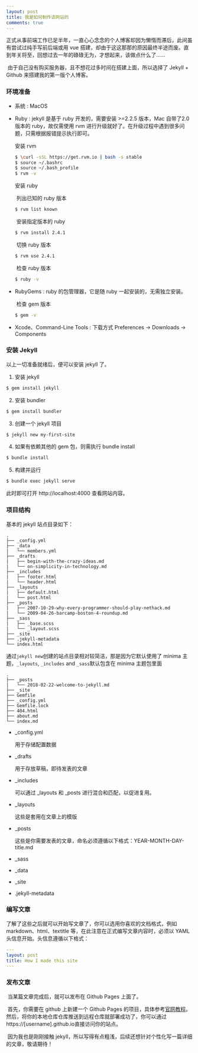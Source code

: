 ```yaml
---
layout: post
title: 我是如何制作该网站的
comments: true
---
```



​	正式从事前端工作已足半年，一直心心念念的个人博客却因为懒惰而滞后，此间虽有尝试过纯手写前后端或用 vue 搭建，却由于这这那那的原因最终半途而废。直到年关将至，回想过去一年的碌碌无为，才想起来，该做点什么了……

​	由于自己没有购买服务器，且不想花过多时间在搭建上面，所以选择了 Jekyll + Github 来搭建我的第一版个人博客。

### 环境准备

- 系统 : MacOS


- Ruby : jekyll 是基于 ruby 开发的，需要安装 >=2.2.5 版本，Mac 自带了2.0版本的 ruby，故仅需使用 rvm 进行升级就好了。在升级过程中遇到很多问题，只需根据报错提示执行即可。

  安装 rvm

  ```bash
  $ \curl -sSL https://get.rvm.io | bash -s stable
  $ source ~/.bashrc
  $ source ~/.bash_profile
  $ rvm -v
  ```

  安装 ruby

  ​	列出已知的 ruby 版本

  ```bash
  $ rvm list known
  ```

  ​	安装指定版本的 ruby

  ```bash
  $ rvm install 2.4.1
  ```

  ​	切换 ruby 版本

  ```bash
  $ rvm use 2.4.1
  ```

  ​	检查 ruby 版本

  ```bash
  $ ruby -v
  ```

- RubyGems : ruby 的包管理器，它是随 ruby 一起安装的，无需独立安装。

  ​	检查 gem 版本

  ```bash
  $ gem -v
  ```

- Xcode、Command-Line Tools : 下载方式 Preferences → Downloads → Components

### 安装 Jekyll

以上一切准备就绪后，便可以安装 jekyll 了。

1. 安装 jekyll

```bash
$ gem install jekyll
```

2. 安装 bundler

```bash
$ gem install bundler
```

3. 创建一个 jekyll 项目

```bash
$ jekyll new my-first-site
```

4. 如果有依赖其他的 gem 包，则需执行 bundle install

```bash
$ bundle install
```

5. 构建并运行

```bash
$ bundle exec jekyll serve
```

此时即可打开 http://localhost:4000 查看网站内容。

### 项目结构

基本的 jekyll 站点目录如下：

```
.
├── _config.yml
├── _data
|   └── members.yml
├── _drafts
|   ├── begin-with-the-crazy-ideas.md
|   └── on-simplicity-in-technology.md
├── _includes
|   ├── footer.html
|   └── header.html
├── _layouts
|   ├── default.html
|   └── post.html
├── _posts
|   ├── 2007-10-29-why-every-programmer-should-play-nethack.md
|   └── 2009-04-26-barcamp-boston-4-roundup.md
├── _sass
|   ├── _base.scss
|   └── _layout.scss
├── _site
├── .jekyll-metadata
└── index.html
```

通过`jekyll new`创建的站点目录相对较简洁，那是因为它默认使用了 minima 主题，`_layouts`, `_includes` and `_sass`默认包含在 minima 主题包里面

```
.
├── _posts
|   └── 2018-02-22-welcome-to-jekyll.md
├── _site
├── Gemfile
├── _config.yml
├── Gemfile.lock
├── 404.html
├── about.md
└── index.md
```

- _config.yml

  用于存储配置数据

- _drafts

  用于存放草稿，即待发表的文章

- _includes

  可以通过 _layouts 和 _posts 进行混合和匹配，以促进复用。

- _layouts

  这些是套用在文章上的模版

- _posts

  这些是你需要发表的文章，命名必须遵循以下格式：YEAR-MONTH-DAY-title.md

- _sass

- _data

- _site

- .jekyll-metadata

### 编写文章

​	了解了这些之后就可以开始写文章了，你可以选用你喜欢的文档格式，例如markdown、html、textitle 等，在此注意在正式编写文章内容时，必须以 YAML 头信息开始。头信息遵循以下格式：

```yaml
---
layout: post
title: How I made this site
---
```

### 发布文章

​	当某篇文章完成后，就可以发布在 Github Pages 上面了。

​	首先，你需要在 github 上新建一个 Github Pages 的项目，具体参考[官网教程](https://pages.github.com/)。然后，将你的本地仓库仓库推送到远程仓库就部署成功了，你可以通过https://[username].github.io直接访问你的站点。



​	因为我也是刚刚接触 jekyll，所以写得有点粗浅，后续还想针对个性化写一篇详细的文章，敬请期待！